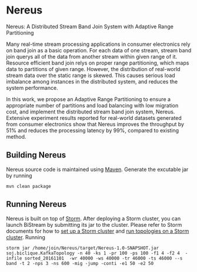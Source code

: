 # Nereus

Nereus: A Distributed Stream Band Join System with Adaptive Range Partitioning

Many real-time stream processing applications in consumer electronics rely on band join as a basic operation. For each data of one stream, stream band join querys all of the data from another stream within given range of it. Resource efficient band join relys on proper range partitioning, which maps data to partitions of given range. However, the distribution of real-world stream data over the static range is skewed. This causes serious load imbalance among instances in the distributed system, and reduces the system performance.

In this work, we propose an Adaptive Range Partitioning to ensure a appropriate number of partitions and load balancing with low migration cost, and implement the distributed stream band join system, Nereus. Extensive experiment results reported for real-world datasets generated from consumer electronics show that Nereus improves the throughput by 51\% and reduces the processing latency by 99\%, compared to existing method.


## Building Nereus

Nereus source code is maintained using [Maven](http://maven.apache.org/). Generate the excutable jar by running

    mvn clean package

## Running Nereus

Nereus is built on top of [Storm](https://storm.apache.org/). After deploying a Storm cluster, you can launch BiStream by submitting its jar to the cluster. Please refer to Storm documents for how to [set up a Storm cluster](https://storm.apache.org/documentation/Setting-up-a-Storm-cluster.html) and [run topologies on a Storm cluster](https://storm.apache.org/documentation/Running-topologies-on-a-production-cluster.html).
Running 

    storm jar /home/join/Nereus/target/Nereus-1.0-SNAPSHOT.jar soj.biclique.KafkaTopology -n 40 -ks 1 -pr 100 -ps 100 -f1 4 -f2 4  -infile sorted_20161101  -wr 40000 -ws 40000 -tr 46000 -ts 46000 --s band -t 2 -nps 3 -ns 600 -mig -jump -conti -e1 50 -e2 50   
